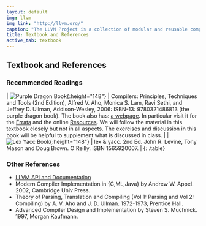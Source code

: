```yaml
---
layout: default
img: llvm
img_link: "http://llvm.org/"
caption: "The LLVM Project is a collection of modular and reusable compiler and toolchain technologies. "
title: Textbook and References
active_tab: textbook
---
```


## Textbook and References

### Recommended Readings

| ![Purple Dragon Book]({{site.baseurl}}/assets/img/purpledragonbook.jpg){:height="148"} | Compilers: Principles, Techniques and Tools (2nd Edition), Alfred V. Aho, Monica S. Lam, Ravi Sethi, and Jeffrey D. Ullman, Addison-Wesley, 2006: ISBN-13: 9780321486813 (the purple dragon book).  The book also has: [a webpage](http://dragonbook.stanford.edu/). In particular visit it for the [Errata](http://dragonbook.stanford.edu/#errata) and the online [Resources](http://dragonbook.stanford.edu/#courses).  We will follow the material in this textbook closely but not in all aspects. The exercises and discussion in this book will be helpful to supplement what is discussed in class. |
| ![Lex Yacc Book]({{site.baseurl}}/assets/img/lexyaccbook.jpg){:height="148"} | lex &amp; yacc. 2nd Ed. John R. Levine, Tony Mason and Doug Brown. O'Reilly. ISBN 1565920007. |
{: .table}

### Other References

* [LLVM API and Documentation](http://llvm.org/)
* Modern Compiler Implementation in {C,ML,Java} by Andrew W. Appel. 2002, Cambridge Univ Press.
* Theory of Parsing, Translation and Compiling (Vol 1: Parsing and Vol 2: Compiling) by A. V. Aho and J. D. Ullman. 1972-1973, Prentice Hall.
* Advanced Compiler Design and Implementation by Steven S. Muchnick. 1997, Morgan Kaufmann.
